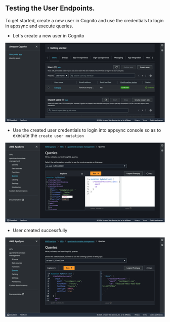 ## Testing the User Endpoints.

To get started, create a new user in Cognito and use the credentials to login in appsync and execute queries.

- Let's create a new user in Cognito

![cognito-user](../images/cognito-user.png)

- Use the created user credentials to login into appsync console so as to execute the `create user mutation`

![create-user-appsync](../images/create-user-appsync.png)

- User created successfully

![create-success](../images/create-user-success.png)